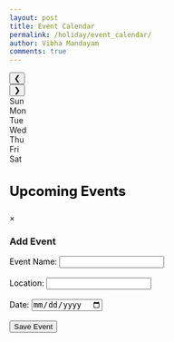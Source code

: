 ```yaml
---
layout: post
title: Event Calendar
permalink: /holiday/event_calendar/
author: Vibha Mandayam
comments: true
---
```


<div class="main-content">
    <!-- Calendar on the left -->
    <div class="calendar-container">
        <div class="calendar-header">
            <button id="prev-month">&#10094;</button>
            <div class="month-year" id="month-year"></div>
            <button id="next-month">&#10095;</button>
        </div>
        <div class="calendar-grid">
            <div class="day-name">Sun</div>
            <div class="day-name">Mon</div>
            <div class="day-name">Tue</div>
            <div class="day-name">Wed</div>
            <div class="day-name">Thu</div>
            <div class="day-name">Fri</div>
            <div class="day-name">Sat</div>
        </div>
        <div class="calendar-days" id="calendar-days"></div>
    </div>
    <!-- Sidebar for Upcoming Events on the right -->
    <div class="upcoming-events">
        <h3 style="color: black; font-size: 24px; font-weight: bold;">Upcoming Events</h3>
        <div id="event-list">
            <!-- Event cards will be dynamically populated here -->
        </div>
    </div>
</div>

<!-- Modal for Event Form -->
<div id="eventModal" class="modal">
    <div class="modal-content">
        <span class="close" onclick="closeModal()">&times;</span>
        <h3>Add Event</h3>
        <form id="eventForm">
            <label for="eventName" style="color: black;">Event Name:</label>
            <input type="text" id="eventName" name="eventName" required><br><br>
            <label for="eventLocation" style="color: black;">Location:</label>
            <input type="text" id="eventLocation" name="eventLocation" required><br><br>
            <label for="startDate" style="color: black;">Date:</label>
            <input type="date" id="startDate" name="startDate" required><br><br>
            <button type="submit">Save Event</button>
        </form>
    </div>
</div>

<!-- Link to external styles.css -->
<link rel="stylesheet" href="{{ site.baseurl }}/assets/css/styles.css">
<script type="module">
  import { pythonURI, fetchOptions } from '{{ site.baseurl }}/assets/js/api/config.js';
  console.log("Event Calendar script loaded");

  // Handle the form submission to create a new event
  document.getElementById("eventForm").addEventListener("submit", async function(event) {
    event.preventDefault();
    const postData = {
        name: document.getElementById("eventName").value,
        location: document.getElementById("eventLocation").value,
        date: document.getElementById("startDate").value,  // This will be in YYYY-MM-DD format
    };
    console.log("Event Data:", postData);  // Log the event data to check before sending
    try {
      const response = await fetch(`${pythonURI}/api/event`, {
        ...fetchOptions,
        method: 'POST',
        headers: { 'Content-Type': 'application/json' },
        body: JSON.stringify(postData)
      });
      // Check if the response is not OK and provide a more specific error message
      if (!response.ok) {
        const errorMessage = await response.text(); // Extract error message from response
        throw new Error(`Failed to add event: ${response.statusText} - ${errorMessage}`);
      }
      alert("Event added successfully!");
      // After posting the event, add it to the events array locally
      const newEvent = { ...postData };  // Create a new event object
      events.push(newEvent);  // Add the new event to the global events array
      // Re-render the sidebar and calendar to include the new event
      renderSidebar(events);
      renderCalendar(events);
    } catch (error) {
      // Catch errors and provide more useful information
      console.error('Error adding event:', error.message);
      alert(`Error adding event: ${error.message}`);
    }
  });

  let currentMonth = new Date().getMonth(); // Track the current month
  let events = [];  // Store the events globally

  document.addEventListener('DOMContentLoaded', function() {
      console.log("Base URL:", pythonURI);  // Debugging line
      // Fetch the user ID and then get the events for the user
      getUserId(pythonURI)  // Get user ID first
          .then(userId => {
              if (userId) {
                  getUserEvents(userId)  // Fetch events based on user ID
                      .then(fetchedEvents => {
                          events = fetchedEvents;  // Store events globally
                          renderCalendar(events);  // Pass events to the calendar
                          renderSidebar(events);   // Pass events to the sidebar
                      })
                      .catch(err => console.error("Error fetching events: ", err));
              }
          })
          .catch(err => {
              console.error("Error fetching user ID: ", err);
          });

      // Attach event listeners for month navigation buttons
      document.getElementById('prev-month').addEventListener('click', function() {
          changeMonth(-1);  // Go to the previous month
      });
      document.getElementById('next-month').addEventListener('click', function() {
          changeMonth(1);   // Go to the next month
      });
  });

  function getUserId(baseurl) {
      const URL = baseurl + '/api/id';  // Endpoint to get the user info (including user ID)
      return fetch(URL, fetchOptions)
          .then(response => {
              if (response.status !== 200) {
                  console.error("HTTP status code: " + response.status);
                  return null;
              }
              return response.json();
          })
          .then(data => {
              if (data && data.id) {
                  console.log("User ID fetched:", data.id);
                  return data.id;  // Return the user ID
              }
              return null;
          })
          .catch(err => {
              console.error("Error fetching user ID:", err);
              return null;
          });
  }

  function getUserEvents(userId) {
      const URL = pythonURI + '/api/events/user/' + userId;  // Get events for the specific user
      return fetch(URL, fetchOptions)
          .then(response => {
              if (response.status !== 200) {
                  console.error("HTTP status code: " + response.status);
                  return [];
              }
              return response.json();
          })
          .then(events => {
              console.log("Events fetched:", events);
              return events;  // Return the events data
          })
          .catch(err => {
              console.error("Error fetching events:", err);
              return [];
          });
  }

  function renderCalendar(events) {
    const monthNames = ["January", "February", "March", "April", "May", "June", "July", "August", "September", "October", "November", "December"];
    let currentDate = new Date();
    const monthYear = document.getElementById("month-year");
    const calendarDays = document.getElementById("calendar-days");
    // Set the month and year at the top
    monthYear.textContent = `${monthNames[currentMonth]} ${currentDate.getFullYear()}`;
    // Get the first day of the month
    const firstDay = new Date(currentDate.getFullYear(), currentMonth, 1);
    const lastDate = new Date(currentDate.getFullYear(), currentMonth + 1, 0);
    const totalDays = lastDate.getDate();
    // Clear existing days
    calendarDays.innerHTML = "";
    // Fill in the empty cells before the first day
    for (let i = 0; i < firstDay.getDay(); i++) {
        const emptyCell = document.createElement("div");
        emptyCell.classList.add("day");
        calendarDays.appendChild(emptyCell);
    }
    // Fill in the days of the month
    for (let day = 1; day <= totalDays; day++) {
        const dayCell = document.createElement("div");
        dayCell.classList.add("day");
        // Highlight the current day
        if (day === currentDate.getDate() && currentMonth === new Date().getMonth() && currentDate.getFullYear() === new Date().getFullYear()) {
            dayCell.classList.add("current-day");
        }
        // Check if the current day has an event
        const eventDateString = `${currentDate.getFullYear()}-${String(currentMonth + 1).padStart(2, '0')}-${String(day).padStart(2, '0')}`;
        if (events.some(event => event.date === eventDateString)) {
            const dot = document.createElement("span");
            dot.classList.add("event-dot");  // Add a class for styling blue dots
            dayCell.appendChild(dot);
        }
        dayCell.textContent = day;
        // When a day is clicked, open the modal and prefill the date
        dayCell.addEventListener("click", function() {
            openModal(day);
        });
        calendarDays.appendChild(dayCell);
    }
  }

  function renderSidebar(events) {
    const upcomingEventsContainer = document.getElementById("event-list");
    upcomingEventsContainer.innerHTML = "";  // Clear existing events
    events.forEach(event => {
        const eventItem = document.createElement("div");
        eventItem.classList.add("event-item");
        eventItem.style.padding = "15px";
        eventItem.style.border = "1px solid #ddd";
        eventItem.style.marginBottom = "15px";
        eventItem.style.borderRadius = "8px";
        eventItem.style.backgroundColor = "#f9f9f9";
        // Event Name
        const eventName = document.createElement("div");
        eventName.classList.add("event-name");
        eventName.textContent = event.name;
        eventName.style.fontWeight = "bold";
        eventName.style.color = "black"; // Ensure event name is black
        // Event Location
        const eventLocation = document.createElement("div");
        eventLocation.classList.add("event-location");
        eventLocation.textContent = event.location;
        eventLocation.style.color = "black"; // Ensure event location text is black
        // Event Date
        const eventDate = document.createElement("div");
        eventDate.classList.add("event-date");
        const eventDateObject = new Date(event.date);
        eventDate.textContent = `${eventDateObject.toLocaleDateString()}`;
        eventDate.style.color = "black"; // Ensure event date text is black
        eventItem.appendChild(eventName);
        eventItem.appendChild(eventLocation);
        eventItem.appendChild(eventDate);
        upcomingEventsContainer.appendChild(eventItem);
    });
  }

  function openModal(date) {
      document.getElementById("eventModal").style.display = "block";
      const currentDate = new Date();
      const formattedDate = new Date(currentDate.getFullYear(), currentDate.getMonth(), date).toISOString().split('T')[0];
      document.getElementById("startDate").value = formattedDate;
  }

  function closeModal() {
      document.getElementById("eventModal").style.display = "none";
  }

  function changeMonth(direction) {
      currentMonth += direction;
      if (currentMonth < 0) currentMonth = 11;
      if (currentMonth > 11) currentMonth = 0;
      renderCalendar(events);  // Re-render the calendar with the updated month
  }
</script>

